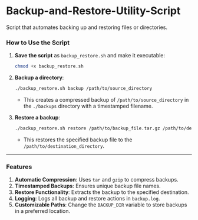 # Backup-and-Restore-Utility-Script
Script that automates backing up and restoring files or directories.

### How to Use the Script
1. **Save the script** as `backup_restore.sh` and make it executable:
   ```bash
   chmod +x backup_restore.sh
   ```

2. **Backup a directory**:
   ```bash
   ./backup_restore.sh backup /path/to/source_directory
   ```
   - This creates a compressed backup of `/path/to/source_directory` in the `./backups` directory with a timestamped filename.

3. **Restore a backup**:
   ```bash
   ./backup_restore.sh restore /path/to/backup_file.tar.gz /path/to/destination_directory
   ```
   - This restores the specified backup file to the `/path/to/destination_directory`.

---

### Features
1. **Automatic Compression**: Uses `tar` and `gzip` to compress backups.
2. **Timestamped Backups**: Ensures unique backup file names.
3. **Restore Functionality**: Extracts the backup to the specified destination.
4. **Logging**: Logs all backup and restore actions in `backup.log`.
5. **Customizable Paths**: Change the `BACKUP_DIR` variable to store backups in a preferred location.

